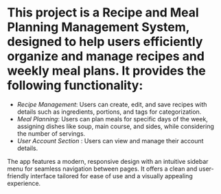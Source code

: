 # This project is a Recipe and Meal Planning Management System, designed to help users efficiently organize and manage recipes and weekly meal plans. It provides the following functionality:

* _Recipe Management_: Users can create, edit, and save recipes with details such as ingredients, portions, and tags for categorization.
* _Meal Planning_: Users can plan meals for specific days of the week, assigning dishes like soup, main course, and sides, while considering the number of servings.
* _User Account Section_ : Users can view and manage their account details.

The app features a modern, responsive design with an intuitive sidebar menu for seamless navigation between pages. It offers a clean and user-friendly interface tailored for ease of use and a visually appealing experience.